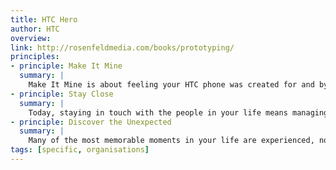 ```yaml
---
title: HTC Hero
author: HTC
overview:
link: http://rosenfeldmedia.com/books/prototyping/
principles:
- principle: Make It Mine
  summary: |
    Make It Mine is about feeling your HTC phone was created for and by you. To do this, HTC encourages you to dictate and organize how you want to access the people and content in your life in a way that fits best for you. For some, this means adding glance-view widgets that push content like twitter feeds, weather and other content to the surface while others may want quick access to business-focused information like email, calendar and world-times. HTC is also introducing a new profile feature called "Scenes' that enables you to create different customized content profiles around specific functions or times in your life.
- principle: Stay Close
  summary: |
    Today, staying in touch with the people in your life means managing a variety of communication channels and applications ranging from phone calls, emails, texts, photos, status updates and more. HTC Sense takes a different approach by integrating these communication channels and applications into one single view, enabling you to stay closer to your important people. With HTC Sense, friends' Facebook status updates and photos, along with their Flickr photos are included alongside their text messages, emails and call history in a single view.
- principle: Discover the Unexpected
  summary: |
    Many of the most memorable moments in your life are experienced, not explained. HTC Sense is focused on providing a variety of these simple yet innovative experiences on your HTC phone that will sometimes bring you moments of joy and delight. It can be something as basic as turning the phone over to silence a ring or as simple as improving the smart dialler for making calls quicker. HTC Sense also includes "Perspectives', a new way for viewing your content such as email, photos, Twitter, music and more in different ways.
tags: [specific, organisations]
---
```

